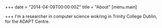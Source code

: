 +++
date = "2014-04-09T00:00:00Z"
title = "About"
[menu.main]

+++
I'm a researcher in computer science wokring in Trinity College Dublin, for the ADAPT Centre.